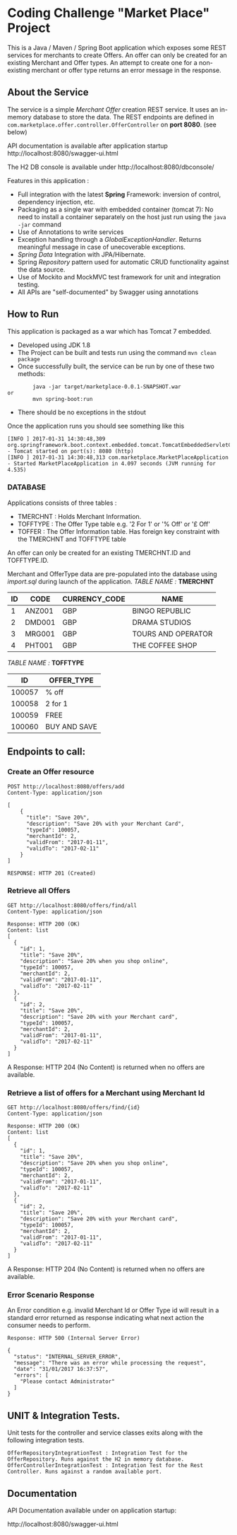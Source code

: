 
# Coding Challenge "Market Place" Project

This is a Java / Maven / Spring Boot application which exposes some REST services for merchants to create Offers. 
An offer can only be created for an existing Merchant and Offer types. An attempt to create one for a non-existing merchant or offer type returns an error message in the response.

## About the Service
The service is a simple *Merchant Offer* creation REST service. It uses an in-memory database to store the data. The REST endpoints are defined in ```com.marketplace.offer.controller.OfferController``` on **port 8080**. (see below)

API documentation is available after application startup
http://localhost:8080/swagger-ui.html

The H2 DB console is available under
http://localhost:8080/dbconsole/

Features in this application : 
* Full integration with the latest **Spring** Framework: inversion of control, dependency injection, etc.
* Packaging as a single war with embedded container (tomcat 7): No need to install a container separately on the host just run using the ``java -jar`` command
* Use of Annotations to write services
* Exception handling through a *GlobalExceptionHandler*. Returns meaningful message in case of unecoverable exceptions.
* *Spring Data* Integration with JPA/Hibernate. 
* Spring *Repository* pattern used for automatic CRUD functionality against the data source.
* Use of Mockito and MockMVC test framework for unit and integration testing.
* All APIs are "self-documented" by Swagger using annotations 

## How to Run 

This application is packaged as a war which has Tomcat 7 embedded.

* Developed using JDK 1.8
* The Project can be built and tests run using the command ```mvn clean package```
* Once successfully built, the service can be run by one of these two methods:
```
        java -jar target/marketplace-0.0.1-SNAPSHOT.war
or
        mvn spring-boot:run
```
* There should be no exceptions in the stdout

Once the application runs you should see something like this

```
[INFO ] 2017-01-31 14:30:48,309 org.springframework.boot.context.embedded.tomcat.TomcatEmbeddedServletContainer - Tomcat started on port(s): 8080 (http)
[INFO ] 2017-01-31 14:30:48,313 com.marketplace.MarketPlaceApplication - Started MarketPlaceApplication in 4.097 seconds (JVM running for 4.535)
```

### DATABASE
Applications consists of three tables :
* TMERCHNT : Holds Merchant Information.  
* TOFFTYPE :  The Offer Type table e.g. '2 For 1' or '% Off' or '£ Off'
* TOFFER   : The Offer Information table. Has foreign key constraint with the TMERCHNT and TOFFTYPE table

An offer can only be created for an existing TMERCHNT.ID and TOFFTYPE.ID.  

Merchant and OfferType data are pre-populated into the database using *import.sql* during launch of the application.
*TABLE NAME :* **TMERCHNT**

|ID |   CODE|   CURRENCY_CODE   |   NAME                |  
|---|-------|-------------------|-----------------------|
|1  |ANZ001 |GBP                |   BINGO REPUBLIC      |
|2  |DMD001 |GBP                |   DRAMA STUDIOS       |
|3  |MRG001 |GBP                |   TOURS AND OPERATOR  |
|4  |PHT001 |GBP                |   THE COFFEE SHOP     |

*TABLE NAME :* **TOFFTYPE**

|ID     |OFFER_TYPE         |
|-------|-------------------|
|100057 |% off              |
|100058 |2 for 1            |
|100059 |FREE               |
|100060 |BUY AND SAVE       |


## Endpoints to call:
### Create an Offer resource
```
POST http://localhost:8080/offers/add
Content-Type: application/json

[
    {
      "title": "Save 20%",
      "description": "Save 20% with your Merchant Card",
      "typeId": 100057,
      "merchantId": 2,
      "validFrom": "2017-01-11",
      "validTo": "2017-02-11"
    }
]

RESPONSE: HTTP 201 (Created)
```

### Retrieve all Offers
```
GET http://localhost:8080/offers/find/all
Content-Type: application/json

Response: HTTP 200 (OK)
Content: list 
[
  {
    "id": 1,
    "title": "Save 20%",
    "description": "Save 20% when you shop online",
    "typeId": 100057,
    "merchantId": 2,
    "validFrom": "2017-01-11",
    "validTo": "2017-02-11"
  },
  {
    "id": 2,
    "title": "Save 20%",
    "description": "Save 20% with your Merchant card",
    "typeId": 100057,
    "merchantId": 2,
    "validFrom": "2017-01-11",
    "validTo": "2017-02-11"
  }
]
```
A Response: HTTP 204 (No Content) is returned when no offers are available.

### Retrieve a list of offers for a Merchant using Merchant Id
```
GET http://localhost:8080/offers/find/{id}
Content-Type: application/json

Response: HTTP 200 (OK)
Content: list 
[
  {
    "id": 1,
    "title": "Save 20%",
    "description": "Save 20% when you shop online",
    "typeId": 100057,
    "merchantId": 2,
    "validFrom": "2017-01-11",
    "validTo": "2017-02-11"
  },
  {
    "id": 2,
    "title": "Save 20%",
    "description": "Save 20% with your Merchant card",
    "typeId": 100057,
    "merchantId": 2,
    "validFrom": "2017-01-11",
    "validTo": "2017-02-11"
  }
]
```
A Response: HTTP 204 (No Content) is returned when no offers are available.

### Error Scenario Response
An Error condition e.g. invalid Merchant Id or Offer Type id will result in a standard error returned as response indicating what next action the consumer needs to perform.
```
Response: HTTP 500 (Internal Server Error)

{
  "status": "INTERNAL_SERVER_ERROR",
  "message": "There was an error while processing the request",
  "date": "31/01/2017 16:37:57",
  "errors": [
    "Please contact Administrator"
  ]
}
````
## UNIT & Integration Tests.

Unit tests for the controller and service classes exits along with the following integration tests.

```
OfferRepositoryIntegrationTest : Integration Test for the OfferRepository. Runs against the H2 in memory database.
OfferControllerIntegrationTest : Integration Test for the Rest Controller. Runs against a random available port.
```

## Documentation
API Documentation available under on application startup:

http://localhost:8080/swagger-ui.html




